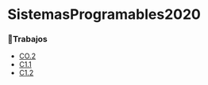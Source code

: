 # SistemasProgramables2020
### :green_book:Trabajos
* [CO.2](/Trabajos/CO.2_AlejandroDiazNavarro_Zerox.md)
* [C1.1](Trabajos/C1.1_AlejandroDiazNavarro_Zerox.md)
* [C1.2](/Trabajos/C1.2_AlejandroDiazNavarro_Zerox.md)